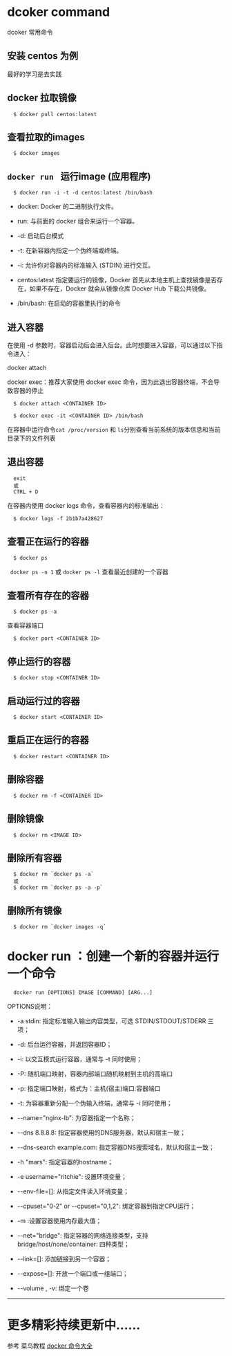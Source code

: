 # dcoker command
dcoker 常用命令

## 安装 centos 为例
最好的学习是去实践

## docker 拉取镜像

```
  $ docker pull centos:latest
```

## 查看拉取的images

```
  $ docker images
```

## `docker run ` 运行image  (应用程序)

```
  $ docker run -i -t -d centos:latest /bin/bash
```

* docker: Docker 的二进制执行文件。

* run: 与前面的 docker 组合来运行一个容器。
  
* -d: 启动后台模式

* -t: 在新容器内指定一个伪终端或终端。

* -i: 允许你对容器内的标准输入 (STDIN) 进行交互。

* centos:latest 指定要运行的镜像，Docker 首先从本地主机上查找镜像是否存在，如果不存在，Docker 就会从镜像仓库 Docker Hub 下载公共镜像。

* /bin/bash: 在启动的容器里执行的命令

## 进入容器
在使用 -d 参数时，容器启动后会进入后台。此时想要进入容器，可以通过以下指令进入：

docker attach

docker exec：推荐大家使用 docker exec 命令，因为此退出容器终端，不会导致容器的停止

```
  $ docker attach <CONTAINER ID>
```

```
  $ docker exec -it <CONTAINER ID> /bin/bash
```

在容器中运行命令` cat /proc/version ` 和 ` ls `分别查看当前系统的版本信息和当前目录下的文件列表

## 退出容器

```
  exit 
  或
  CTRL + D
```


在容器内使用 docker logs 命令，查看容器内的标准输出：

```
  $ docker logs -f 2b1b7a428627
```

## 查看正在运行的容器

```
  $ docker ps
```

` docker ps -n 1` 或 ` docker ps -l ` 查看最近创建的一个容器

## 查看所有存在的容器

```
  $ docker ps -a
```

查看容器端口

```
  $ docker port <CONTAINER ID>
```

## 停止运行的容器

```
  $ docker stop <CONTAINER ID>
```

## 启动运行过的容器

```
  $ docker start <CONTAINER ID>
```

## 重启正在运行的容器
```
  $ docker restart <CONTAINER ID>
```
## 删除容器

```
  $ docker rm -f <CONTAINER ID>
```

## 删除镜像

```
  $ docker rm <IMAGE ID>
```

## 删除所有容器

```
  $ docker rm `docker ps -a` 
  或
  $ docker rm `docker ps -a -p` 
```

## 删除所有镜像

```
  $ docker rm `docker images -q`
```

# docker run ：创建一个新的容器并运行一个命令

```
  docker run [OPTIONS] IMAGE [COMMAND] [ARG...]
```

OPTIONS说明：

  * -a stdin: 指定标准输入输出内容类型，可选 STDIN/STDOUT/STDERR 三项；

  * -d: 后台运行容器，并返回容器ID；

  * -i: 以交互模式运行容器，通常与 -t 同时使用；

  * -P: 随机端口映射，容器内部端口随机映射到主机的高端口

  * -p: 指定端口映射，格式为：主机(宿主)端口:容器端口

  * -t: 为容器重新分配一个伪输入终端，通常与 -i 同时使用；

  * --name="nginx-lb": 为容器指定一个名称；

  * --dns 8.8.8.8: 指定容器使用的DNS服务器，默认和宿主一致；

  * --dns-search example.com: 指定容器DNS搜索域名，默认和宿主一致；

  * -h "mars": 指定容器的hostname；

  * -e username="ritchie": 设置环境变量；

  * --env-file=[]: 从指定文件读入环境变量；

  * --cpuset="0-2" or --cpuset="0,1,2": 绑定容器到指定CPU运行；

  * -m :设置容器使用内存最大值；

  * --net="bridge": 指定容器的网络连接类型，支持 bridge/host/none/container: 四种类型；

  * --link=[]: 添加链接到另一个容器；

  * --expose=[]: 开放一个端口或一组端口；

  * --volume , -v: 绑定一个卷



---
# 更多精彩持续更新中......

参考 菜鸟教程 [docker 命令大全](https://www.runoob.com/docker/docker-command-manual.html)




